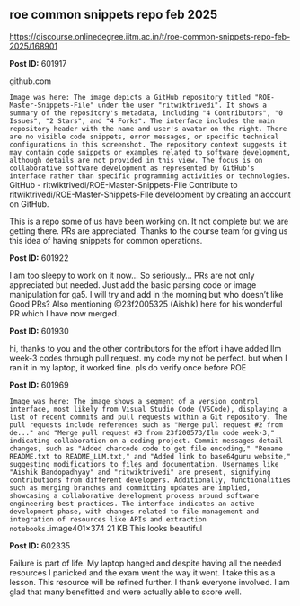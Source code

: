 ## roe common snippets repo feb 2025
https://discourse.onlinedegree.iitm.ac.in/t/roe-common-snippets-repo-feb-2025/168901


**Post ID:** 601917

github.com



```Image was here: The image depicts a GitHub repository titled "ROE-Master-Snippets-File" under the user "ritwiktrivedi". It shows a summary of the repository's metadata, including "4 Contributors", "0 Issues", "2 Stars", and "4 Forks". The interface includes the main repository header with the name and user's avatar on the right. There are no visible code snippets, error messages, or specific technical configurations in this screenshot. The repository context suggests it may contain code snippets or examples related to software development, although details are not provided in this view. The focus is on collaborative software development as represented by GitHub's interface rather than specific programming activities or technologies.```
GitHub - ritwiktrivedi/ROE-Master-Snippets-File
Contribute to ritwiktrivedi/ROE-Master-Snippets-File development by creating an account on GitHub.






This is a repo some of us have been working on. It not complete but we are getting there. PRs are appreciated.
Thanks to the course team for giving us this idea of having snippets for common operations.

**Post ID:** 601922

I am too sleepy to work on it now… So seriously… PRs are not only appreciated but needed. Just add the basic parsing code or image manipulation for ga5. I will try and add in the morning but who doesn’t like Good PRs? Also mentioning @23f2005325 (Aishik) here for his wonderful PR which I have now merged.

**Post ID:** 601930

hi, thanks to you and the other contributors for the effort
i have added llm week-3 codes through pull request. my code my not be perfect. but when I ran it in my laptop, it worked fine. pls do verify once before ROE

**Post ID:** 601969

```Image was here: The image shows a segment of a version control interface, most likely from Visual Studio Code (VSCode), displaying a list of recent commits and pull requests within a Git repository. The pull requests include references such as "Merge pull request #2 from de..." and "Merge pull request #3 from 23f200573/Ilm code week-3," indicating collaboration on a coding project. Commit messages detail changes, such as "Added charcode code to get file encoding," "Rename README.txt to README_LLM.txt," and "Added link to base64guru website," suggesting modifications to files and documentation. Usernames like "Aishik Bandopadhyay" and "ritwiktrivedi" are present, signifying contributions from different developers. Additionally, functionalities such as merging branches and committing updates are implied, showcasing a collaborative development process around software engineering best practices. The interface indicates an active development phase, with changes related to file management and integration of resources like APIs and extraction notebooks.```image401×374 21 KB
This looks beautiful

**Post ID:** 602335

Failure is part of life. My laptop hanged and despite having all the needed resources I panicked and the exam went the way it went. I take this as a lesson. This resource will be refined further. I thank everyone involved. I am glad that many benefitted and were actually able to score well.
